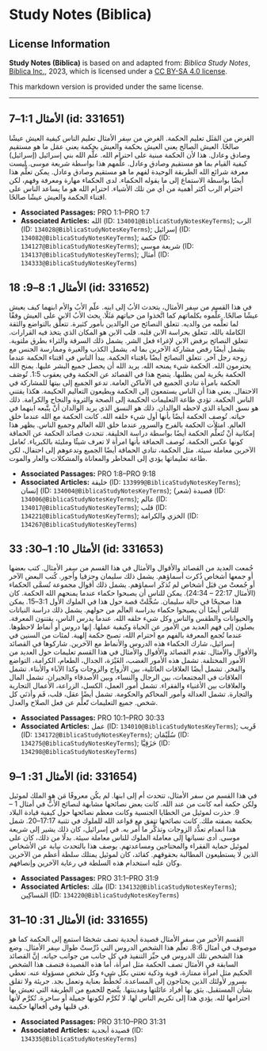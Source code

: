 # Study Notes (Biblica)

## License Information

**Study Notes (Biblica)** is based on and adapted from: _Biblica Study Notes_, [Biblica Inc.](https://www.biblica.com/), 2023, which is licensed under a [CC BY-SA 4.0 license](https://creativecommons.org/licenses/by-sa/4.0/legalcode.en).

This markdown version is provided under the same license.



--------------------------------

## الأمثال 1:1–7 (id: 331651)

الغرض من المَثَل تعليم الحكمة. الغرض من سِفر الأمثال تعليم الناس كيفية العيش عيشًا صالحًا. العيش الصالح يعني العيش بحكمة والعيش بحكمة يعني عمَل ما هو مستقيم وصادق وعادل. هذا لأن الحكمة مبنية على احترام الله. علَّم الله بني إسرائيل (إسرائيل) كيفية القيام بما هو مستقيم وصادق وعادل. علَّمهم هذا بواسطة شريعة موسى. ليست معرفة شرائع الله الطريقة الوحيدة لفهم ما هو مستقيم وصادق وعادل. يمكن تعلُّم هذا أيضًا بواسطة الاستماع إلى ما يقوله الحكماء. لدى الحكماء مهارة ومعرفة وفهم، لكن احترام الرب أكثر أهمية من أي من تلك الأشياء. احترام الله هو ما يساعد الناس على اقتناء الحكمة والعيش عيشًا صالحًا.

* **Associated Passages:** PRO 1:1–PRO 1:7
* **Associated Articles:** الله (ID: `134001@BiblicaStudyNotesKeyTerms`); الرب (ID: `134028@BiblicaStudyNotesKeyTerms`); إسرائيل (ID: `134082@BiblicaStudyNotesKeyTerms`); حكمة (ID: `134127@BiblicaStudyNotesKeyTerms`); شريعة موسي (ID: `134137@BiblicaStudyNotesKeyTerms`); أمثال (ID: `134333@BiblicaStudyNotesKeyTerms`)

## الأمثال 1: 8–9: 18 (id: 331652)

في هذا القسم من سِفر الأمثال، يتحدث الأبُ إلى ابنه. علّم الأبُ والأم ابنهما كيف يعيش عيشًا صالحًا. علَّموه بكلماتهم كما اتَّخذوا من حياتهم مَثَلًا. يحث الأبُ الابن على العيش وفقًا لما تعلَّمه من والديه. تتعلق النصائح من الوالدين بأمور كثيرة. تتعلَّق بالتواضع والثقة الكاملة بالله. تتعلق بحراسة الابن قلبه. قلب الابن هو المكان الذي يتخذ فيه القرارات. تتعلق النصائح برفض الابن لإغراء فعل الشر. يشمل ذلك السرقة والثراء بطرق ملتوية. يشمل أيضًا رفض مشاركة الآخرين بما له. يشمل الكذب والغيرة وممارسة الجنس مع زوجة رجل آخر. تتعلق النصائح أيضًا باقتناء الحكمة. يبدأ الناس في اقتناء الحكمة عندما يحترمون الله. الحكمة شيء يمنحه الله. يريد الله أن يحصل جميع البشر عليها. يمنح الله الحكمة بحُرية لمن يطلبها. يتضح هذا في القصائد عن الحكمة وفي يعقوب 1:5\. تُوصَف الحكمة بامرأة تنادي الجميع في الأماكن العامة. تدعو الجميع إلى بيتها للمشاركة في الاحتفال. يعني هذا أن الناس يستمعون إلى الحكمة ويطيعون التعاليم الحكيمة. هكذا يقتني الناس الحكمة. تؤدي طاعة التعليمات الحكيمة إلى الصحة والثروة والنجاح والكرامة. ذلك هو نسق الحياة الذي لاحظه الوالدان. ذلك هو النسق الذي يريد الوالدان أنْ يتَّبعه ابنهما في حياته. تُوصف الحكمة أيضًا بأنها أول شيء خلقه الله. كانت الحكمة مع الله عندما خلق العالم. امتلأت الحكمة بالفرح والسرور عندما خلق الله العالم وجميع الناس. يظهر هذا إمكانية أنْ تُتعلَّم الحكمة أيضًا بواسطة دراسة الخليقة. تتحدث قصائد الحكمة عن الحماقة كونها عكس الحكمة. تُوصف الحماقة بأنها امرأة لا تعرف شيئًا ومليئة بالكبرياء. تُعامل الآخرين معاملة سيئة. مثل الحكمة، تنادي الحماقة أيضًا الجميع وتدعوهم إلى احتفال، لكن طاعة تعليماتها يؤدي إلى المخاطر والمعاناة والمشكلات والعار والموت.

* **Associated Passages:** PRO 1:8–PRO 9:18
* **Associated Articles:** خليقة (ID: `133999@BiblicaStudyNotesKeyTerms`); إنسان (ID: `134004@BiblicaStudyNotesKeyTerms`); قصيدة (شعر) (ID: `134006@BiblicaStudyNotesKeyTerms`); عالم (ID: `134017@BiblicaStudyNotesKeyTerms`); قلب (ID: `134221@BiblicaStudyNotesKeyTerms`); الخزي والكرامة (ID: `134267@BiblicaStudyNotesKeyTerms`)

## الأمثال 10: 1–30: 33 (id: 331653)

جُمعت العديد من القصائد والأقوال والأمثال في هذا القسم من سِفر الأمثال. كتب بعضها أو جمعها أشخاص ذُكرت أسماؤهم. يشمل ذلك سليمان وحزقيا وأجور. كُتب البعض الآخر أو جُمعتْ من قبَل أشخاص لم تُذكَر اسماؤهم. يشمل ذلك أقوال مجموعة تُسمَّى الحكماء (الأمثال 22:17 – 24:34\). يمكن للناس أن يصبحوا حكماء عندما يمنحهم الله الحكمة. كان هذا صحيحًا في حالة سليمان. سُجِّلتْ قصة حول هذا في الملوك الأول 3:1–15\. يمكن للناس أيضًا أن يصبحوا حكماء بدراسة العالَم من حولهم. يشمل ذلك دراسة النباتات والحيوانات والطقس والناس وكل شيء خلقه الله. عندما يدرس الناس، يقتنون المعرفة. يصلون إلى فهم العديد من الأمور عن الحياة وكيفية عملها. إنها دروس أو أنماط لاحظوها. عندما تُجمع المعرفة بالفهم مع احترام الله، تصبح حكمة إلهية. لمئات من السنين في إسرائيل، شارك الحكماء هذه الدروس والأنماط مع الآخرين. شاركوها في القصائد والأقوال والأمثال. تقدم القصائد والأقوال والأمثال في هذا القسم تعليمات حول العديد من الأمور المختلفة. تشمل هذه الأمور الغضب، الغَيْرَة، الجدال، الطعام، الكرامة، التواضع والفخر. تشمل أيضًا العلاقات العائلية، بين الأزواج والزوجات وكذا الآباء والأبناء. تشمل العلاقات في المجتمعات، بين الرجال والنساء، وبين الأصدقاء والجيران. تشمل المال والعلاقات بين الأغنياء والفقراء. تشمل أمور العمل، الكسل، الزراعة، الأعمال التجارية والتجارة. تشمل العدالة وأمور المحاكم والحكومة. تشمل أيضًا عقل، قلب، فَم وأذنَي كل شخص. جميع التعليمات تّعلِّم عن فعل الصلاح والعدل.

* **Associated Passages:** PRO 10:1–PRO 30:33
* **Associated Articles:** عمل (ID: `134010@BiblicaStudyNotesKeyTerms`); قَرِيب (ID: `134172@BiblicaStudyNotesKeyTerms`); سُلَيْمَان (ID: `134275@BiblicaStudyNotesKeyTerms`); حَزَقِيَّا (ID: `134298@BiblicaStudyNotesKeyTerms`)

## الأمثال 31: 1–9 (id: 331654)

في هذا القسم من سفر الأمثال، تتحدث أم إلى ابنها. لم يكُن معروفًا مَن هو الملك لموئيل ولكن حكمة أمه كانت من عند الله. كانت بعض نصائحها مشابهة لنصائح الأبُّ في أمثال 1 – 9\. حذرت لموئيل من الخطايا الجنسية وكانت معظم نصائحها حول كيفية قيادة البلاد بحكمة بصفته ملك. كانت نصائحها تتفق مع قواعد الله للملوك في تثنية 17:17–20\. شمل هذا انعدام تعدُّد الزوجات وتذكُّر ما أُمر به. في إسرائيل، كان ذلك يشير إلى شريعة موسى. أدى نسيانها إلى معاملة الملوك للناس معاملة سيئة. بدلًا من ذلك، كان على لموئيل حماية الفقراء والمحتاجين ومساعدتهم. يوصف هذا بالتحدث نيابة عن الأشخاص الذين لا يستطيعون المطالبة بحقوقهم. كقائد، كان لموئيل يمتلك سلطة أعظم من الآخرين وكان عليه استخدام هذه السلطة في رعاية الآخرين وإنصافهم.

* **Associated Passages:** PRO 31:1–PRO 31:9
* **Associated Articles:** ملك (ID: `134132@BiblicaStudyNotesKeyTerms`); المَساكِين (ID: `134220@BiblicaStudyNotesKeyTerms`)

## الأمثال 31: 10–31 (id: 331655)

القسم الأخير من سفر الأمثال قصيدة أبجدية تصف شخصًا استمع إلى الحكمة كما هو موصوف في أمثال 8:6\. تعلَّم هذا الشخص الدروس التي دُرِّستْ طوال سِفر الأمثال. وضع هذا الشخص تلك الدروس في حيِّز التنفيذ في كل جانب من جوانب حياته. إنَّ القصائد السابقة في الأمثال تصف الحكمة مثل امرأة، أما هذه القصيدة فتصف هذا الشخص الحكيم مثل امرأة ممتازة، قوية وذكية تعتني بكل شيء وكل شخص مسؤولة عنه. تعطي بسرور لأولئك الذين يحتاجون إلى المساعدة. تُخطِّط بعناية وتعمل بجد. جريئة ولا تقلق بشأن المستقبل. يثق بها أفراد عائلتها ومدينتها. يتَّضح للجميع من الطريقة التي تعيش بها احترامها لله. يؤدي هذا إلى تكريم الناس لها. لا تُكرَّم لكونها جميلة أو ساحرة. تُكرَّم لأنها في قلبها وفي أفعالها حكيمة.

* **Associated Passages:** PRO 31:10–PRO 31:31
* **Associated Articles:** قصيدة أبجدية (ID: `134335@BiblicaStudyNotesKeyTerms`)

